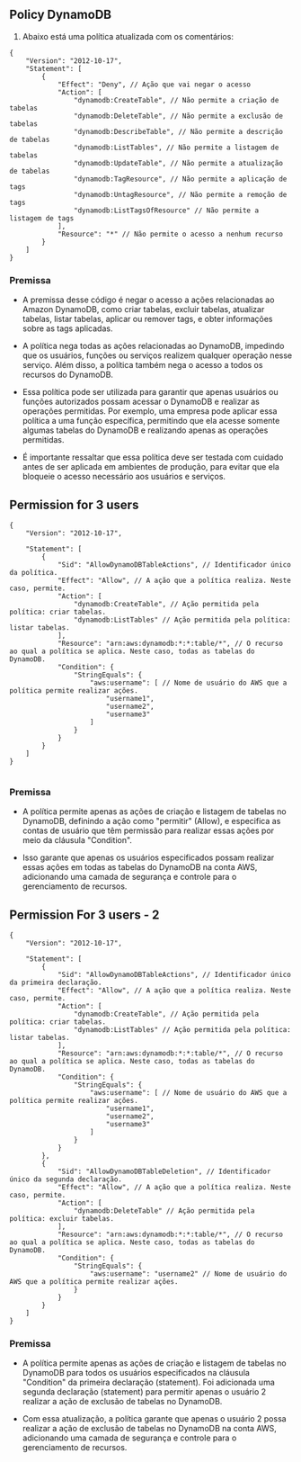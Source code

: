 ## Policy DynamoDB




1. Abaixo está uma política atualizada com os comentários:

```:bash
{
    "Version": "2012-10-17",
    "Statement": [
        {
            "Effect": "Deny", // Ação que vai negar o acesso
            "Action": [
                "dynamodb:CreateTable", // Não permite a criação de tabelas
                "dynamodb:DeleteTable", // Não permite a exclusão de tabelas
                "dynamodb:DescribeTable", // Não permite a descrição de tabelas
                "dynamodb:ListTables", // Não permite a listagem de tabelas
                "dynamodb:UpdateTable", // Não permite a atualização de tabelas
                "dynamodb:TagResource", // Não permite a aplicação de tags
                "dynamodb:UntagResource", // Não permite a remoção de tags
                "dynamodb:ListTagsOfResource" // Não permite a listagem de tags
            ],
            "Resource": "*" // Não permite o acesso a nenhum recurso
        }
    ]
}

```


### Premissa

- A premissa desse código é negar o acesso a ações relacionadas ao Amazon DynamoDB, como criar tabelas, excluir tabelas, atualizar tabelas, listar tabelas, aplicar ou remover tags, e obter informações sobre as tags aplicadas.

- A política nega todas as ações relacionadas ao DynamoDB, impedindo que os usuários, funções ou serviços realizem qualquer operação nesse serviço. Além disso, a política também nega o acesso a todos os recursos do DynamoDB.

- Essa política pode ser utilizada para garantir que apenas usuários ou funções autorizados possam acessar o DynamoDB e realizar as operações permitidas. Por exemplo, uma empresa pode aplicar essa política a uma função específica, permitindo que ela acesse somente algumas tabelas do DynamoDB e realizando apenas as operações permitidas.

- É importante ressaltar que essa política deve ser testada com cuidado antes de ser aplicada em ambientes de produção, para evitar que ela bloqueie o acesso necessário aos usuários e serviços.


## Permission for 3 users

```:bash
{
    "Version": "2012-10-17",

    "Statement": [
        {
            "Sid": "AllowDynamoDBTableActions", // Identificador único da política.
            "Effect": "Allow", // A ação que a política realiza. Neste caso, permite.
            "Action": [
                "dynamodb:CreateTable", // Ação permitida pela política: criar tabelas.
                "dynamodb:ListTables" // Ação permitida pela política: listar tabelas.
            ],
            "Resource": "arn:aws:dynamodb:*:*:table/*", // O recurso ao qual a política se aplica. Neste caso, todas as tabelas do DynamoDB.
            "Condition": {
                "StringEquals": {
                    "aws:username": [ // Nome de usuário do AWS que a política permite realizar ações.
                        "username1",
                        "username2",
                        "username3"
                    ]
                }
            }
        }
    ]
}


```
### Premissa

- A política permite apenas as ações de criação e listagem de tabelas no DynamoDB, definindo a ação como "permitir" (Allow), e especifica as contas de usuário que têm permissão para realizar essas ações por meio da cláusula "Condition".

- Isso garante que apenas os usuários especificados possam realizar essas ações em todas as tabelas do DynamoDB na conta AWS, adicionando uma camada de segurança e controle para o gerenciamento de recursos.

 
## Permission For 3 users - 2 


```:bash
{
    "Version": "2012-10-17",

    "Statement": [
        {
            "Sid": "AllowDynamoDBTableActions", // Identificador único da primeira declaração.
            "Effect": "Allow", // A ação que a política realiza. Neste caso, permite.
            "Action": [
                "dynamodb:CreateTable", // Ação permitida pela política: criar tabelas.
                "dynamodb:ListTables" // Ação permitida pela política: listar tabelas.
            ],
            "Resource": "arn:aws:dynamodb:*:*:table/*", // O recurso ao qual a política se aplica. Neste caso, todas as tabelas do DynamoDB.
            "Condition": {
                "StringEquals": {
                    "aws:username": [ // Nome de usuário do AWS que a política permite realizar ações.
                        "username1",
                        "username2",
                        "username3"
                    ]
                }
            }
        },
        {
            "Sid": "AllowDynamoDBTableDeletion", // Identificador único da segunda declaração.
            "Effect": "Allow", // A ação que a política realiza. Neste caso, permite.
            "Action": [
                "dynamodb:DeleteTable" // Ação permitida pela política: excluir tabelas.
            ],
            "Resource": "arn:aws:dynamodb:*:*:table/*", // O recurso ao qual a política se aplica. Neste caso, todas as tabelas do DynamoDB.
            "Condition": {
                "StringEquals": {
                    "aws:username": "username2" // Nome de usuário do AWS que a política permite realizar ações.
                }
            }
        }
    ]
}

```

### Premissa

- A política permite apenas as ações de criação e listagem de tabelas no DynamoDB para todos os usuários especificados na cláusula "Condition" da primeira declaração (statement). Foi adicionada uma segunda declaração (statement) para permitir apenas o usuário 2 realizar a ação de exclusão de tabelas no DynamoDB.

- Com essa atualização, a política garante que apenas o usuário 2 possa realizar a ação de exclusão de tabelas no DynamoDB na conta AWS, adicionando uma camada de segurança e controle para o gerenciamento de recursos.
